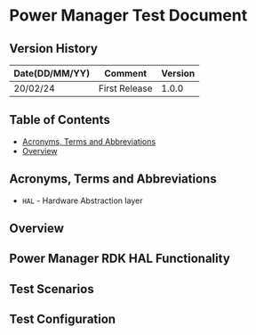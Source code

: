 # Power Manager Test Document
 
## Version History
 
| Date(DD/MM/YY) | Comment       | Version |
| -------------- | ------------- | ------- |
| 20/02/24       | First Release | 1.0.0   |
 
## Table of Contents
- [Acronyms, Terms and Abbreviations](#acronyms-terms-and-abbreviations)
- [Overview](#overview)
 
## Acronyms, Terms and Abbreviations
- `HAL`   - Hardware Abstraction layer

## Overview

## Power Manager RDK HAL Functionality

## Test Scenarios

## Test Configuration
